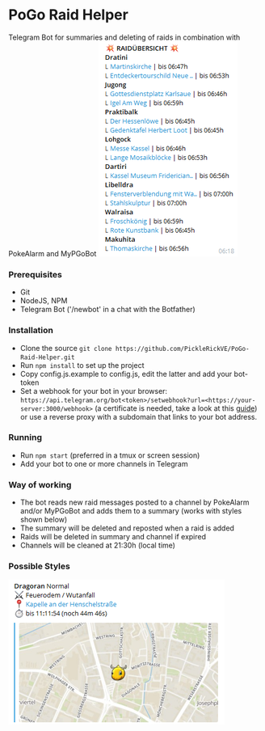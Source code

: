 # PoGo Raid Helper
Telegram Bot for summaries and deleting of raids in combination with PokeAlarm and MyPGoBot
![pogo-raid-helper](assets/summary.png?raw=true)

### Prerequisites
* Git
* NodeJS, NPM
* Telegram Bot ('/newbot' in a chat with the Botfather)

### Installation 
* Clone the source `git clone https://github.com/PickleRickVE/PoGo-Raid-Helper.git`
* Run `npm install` to set up the project
* Copy config.js.example to config.js, edit the latter and add your bot-token
* Set a webhook for your bot in your browser: `https://api.telegram.org/bot<token>/setwebhook?url=<https://your-server:3000/webhook>` (a certificate is needed, take a look at this [guide](https://core.telegram.org/bots/webhooks)) or use a reverse proxy with a subdomain that links to your bot address.

### Running
* Run `npm start` (preferred in a tmux or screen session)
* Add your bot to one or more channels in Telegram

### Way of working
* The bot reads new raid messages posted to a channel by PokeAlarm and/or MyPGoBot and adds them to a summary (works with styles shown below)
* The summary will be deleted and reposted when a raid is added
* Raids will be deleted in summary and channel if expired
* Channels will be cleaned at 21:30h (local time)

### Possible Styles
![pogo-raid-helper](assets/raidstyle_1.png?raw=true)